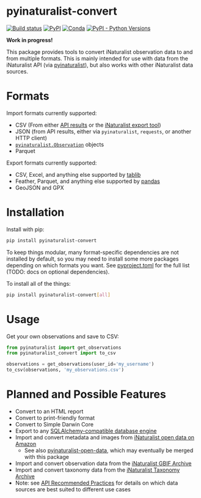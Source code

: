 # pyinaturalist-convert
[![Build status](https://github.com/JWCook/pyinaturalist-convert/workflows/Build/badge.svg)](https://github.com/JWCook/pyinaturalist-convert/actions)
[![PyPI](https://img.shields.io/pypi/v/pyinaturalist-convert?color=blue)](https://pypi.org/project/pyinaturalist-convert)
[![Conda](https://img.shields.io/conda/vn/conda-forge/pyinaturalist-convert?color=blue)](https://anaconda.org/conda-forge/pyinaturalist-convert)
[![PyPI - Python Versions](https://img.shields.io/pypi/pyversions/pyinaturalist-convert)](https://pypi.org/project/pyinaturalist-convert)

**Work in progress!**

This package provides tools to convert iNaturalist observation data to and from multiple formats.
This is mainly intended for use with data from the iNaturalist API
(via [pyinaturalist](https://github.com/niconoe/pyinaturalist)), but also works with other
iNaturalist data sources.

# Formats
Import formats currently supported:
* CSV (From either [API results](https://www.inaturalist.org/pages/api+reference#get-observations)
 or the [iNaturalist export tool](https://www.inaturalist.org/observations/export))
* JSON (from API results, either via `pyinaturalist`, `requests`, or another HTTP client)
* [`pyinaturalist.Observation`](https://pyinaturalist.readthedocs.io/en/stable/modules/pyinaturalist.models.Observation.html) objects
* Parquet

Export formats currently supported:
* CSV, Excel, and anything else supported by [tablib](https://tablib.readthedocs.io/en/stable/formats/)
* Feather, Parquet, and anything else supported by [pandas](https://pandas.pydata.org/pandas-docs/stable/user_guide/io.html)
* GeoJSON and GPX

# Installation
Install with pip:
```bash
pip install pyinaturalist-convert
```

To keep things modular, many format-specific dependencies are not installed by default, so you may need to install some
more packages depending on which formats you want. See
[pyproject.toml]([pyproject.toml](https://github.com/JWCook/pyinaturalist-convert/blob/7098c05a513ddfbc254a446aeec1dfcfa83e92ff/pyproject.toml#L44-L50))
for the full list (TODO: docs on optional dependencies).

To install all of the things:
```bash
pip install pyinaturalist-convert[all]
```

# Usage
Get your own observations and save to CSV:
```python
from pyinaturalist import get_observations
from pyinaturalist_convert import to_csv

observations = get_observations(user_id='my_username')
to_csv(observations, 'my_observations.csv')
```


# Planned and Possible Features
* Convert to an HTML report
* Convert to print-friendly format
* Convert to Simple Darwin Core
* Export to any [SQLAlchemy-compatible database engine](https://docs.sqlalchemy.org/en/14/core/engines.html#supported-databases)
* Import and convert metadata and images from [iNaturalist open data on Amazon]()
    * See also [pyinaturalist-open-data](https://github.com/JWCook/pyinaturalist-open-data), which may eventually be merged with this package
* Import and convert observation data from the [iNaturalist GBIF Archive](https://www.inaturalist.org/pages/developers)
* Import and convert taxonomy data from the [iNaturalist Taxonomy Archive](https://www.inaturalist.org/pages/developers)
* Note: see [API Recommended Practices](https://www.inaturalist.org/pages/api+recommended+practices)
  for details on which data sources are best suited to different use cases
